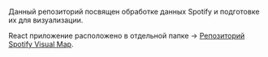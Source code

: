 Данный репозиторий посвящен обработке данных Spotify и подготовке их для визуализации.


React приложение расположено в отдельной папке -> [Репозиторий Spotify Visual Map](https://github.com/sg-i/spotify-visual-map).
